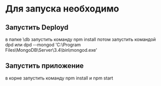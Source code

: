 # Для запуска необходимо

## Запустить Deployd
в папке \db запустить команду npm install
потом запустить командой dpd или dpd --mongod 'C:\Program Files\MongoDB\Server\3.4\bin\mongod.exe'
## Запустить приложение
в корне запустить команду npm install и npm start